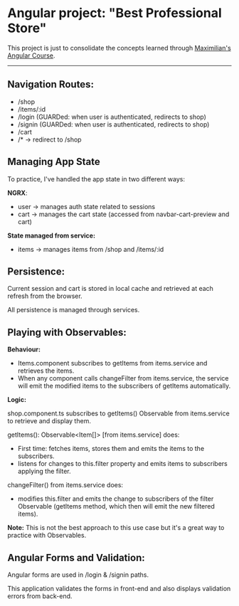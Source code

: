# Angular project: "Best Professional Store"

This project is just to consolidate the concepts learned through [Maximilian's Angular Course](https://www.udemy.com/course/the-complete-guide-to-angular-2/).

----------------

## Navigation Routes:

- /shop 
- /items/:id 
- /login (GUARDed: when user is authenticated, redirects to shop)
- /signin (GUARDed: when user is authenticated, redirects to shop)
- /cart 
- /* -> redirect to /shop

## Managing App State

To practice, I've handled the app state in two different ways:

**NGRX**:
- user -> manages auth state related to sessions
- cart -> manages the cart state (accessed from navbar-cart-preview and cart)
	
**State managed from service:**
- items -> manages items from /shop and /items/:id

## Persistence:

Current session and cart is stored in local cache and retrieved at each refresh from the browser. 

All persistence is managed through services.

## Playing with Observables:

**Behaviour:**
- Items.component subscribes to getItems from items.service and retrieves the items.
- When any component calls changeFilter from items.service, the service will emit the modified items to the subscribers of getItems automatically.

**Logic:**

shop.component.ts subscribes to getItems() Observable from items.service to retrieve and display them.

getItems(): Observable<Item[]> [from items.service] does:
- First time: fetches items, stores them and emits the items to the subscribers.
- listens for changes to this.filter property and emits items to subscribers applying the filter.

changeFilter() from items.service does:
- modifies this.filter and emits the change to subscribers of the filter Observable (getItems method, which then will emit the new filtered items).

**Note:** This is not the best approach to this use case but it's a great way to practice with Observables.

## Angular Forms and Validation:

Angular forms are used in /login & /signin paths.

This application validates the forms in front-end and also displays validation errors from back-end.
